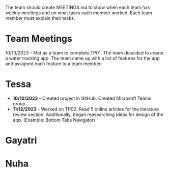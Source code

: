 The team should create MEETINGS.md to show when each team has weekly meetings and on what tasks each member worked. Each team member must explain their tasks. 

# Team Meetings
10/13/2023 - Met as a team to complete TP01. The team descided to create a water tracking app. The team came up with a list of features for the app and assigned each feature to a team member:

# Tessa
- **10/10/2023** - Created project in GitHub. Created Microsoft Teams group.
- **11/12/2023** - Worked on TP02. Read 5 online articles for the literature review section. Additionally, began reasearching ideas for design of the app. (Example: Bottom Tabs Navigator)

# Gayatri

# Nuha
